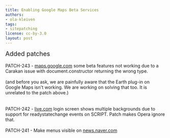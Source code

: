 ```yaml
---
title: Enabling Google Maps Beta Services
authors:
- ola-kleiven
tags:
- sitepatching
license: cc-by-3.0
layout: post
---
```


<span style="font-size: 140%">Added patches</span><br/><br/>PATCH-243 - <a href="http://maps.google.com" target="_blank">maps.google.com</a> some beta features not working due to a Carakan issue with document.constructor returning the wrong type.<br/><br/>(and before you ask, we are painfully aware that the Earth plug-in on Google Maps isn&#39;t working. We are working on solving that too. It is unrelated to the patch above.)<br/><br/><br/>PATCH-242 - <a href="http://mail.live.com" target="_blank">live.com</a> login screen shows multiple backgrounds due to support for readystatechange events on SCRIPT. Patch makes Opera ignore that.<br/><br/>PATCH-241 - Make menus visible on <a href="http://news.naver.com/" target="_blank">news.naver.com</a><br/><br/>
